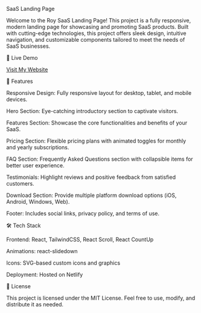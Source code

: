 SaaS Landing Page

Welcome to the Roy SaaS Landing Page! This project is a fully responsive, modern landing page for showcasing and promoting SaaS products. Built with cutting-edge technologies, this project offers sleek design, intuitive navigation, and customizable components tailored to meet the needs of SaaS businesses.

🚀 Live Demo

[Visit My Website](https://saas-roy.netlify.app/)

📜 Features

Responsive Design: Fully responsive layout for desktop, tablet, and mobile devices.

Hero Section: Eye-catching introductory section to captivate visitors.

Features Section: Showcase the core functionalities and benefits of your SaaS.

Pricing Section: Flexible pricing plans with animated toggles for monthly and yearly subscriptions.

FAQ Section: Frequently Asked Questions section with collapsible items for better user experience.

Testimonials: Highlight reviews and positive feedback from satisfied customers.

Download Section: Provide multiple platform download options (iOS, Android, Windows, Web).

Footer: Includes social links, privacy policy, and terms of use.

🛠️ Tech Stack

Frontend: React, TailwindCSS, React Scroll, React CountUp

Animations: react-slidedown

Icons: SVG-based custom icons and graphics

Deployment: Hosted on Netlify

📄 License

This project is licensed under the MIT License. Feel free to use, modify, and distribute it as needed.
